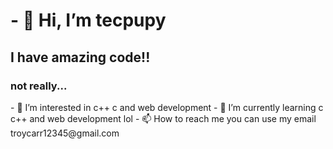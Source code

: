 
<H1>- 👋 Hi, I’m tecpupy</H1><h2>I have amazing code!!</h2><h3>not really... </H2>
<P>- 👀 I’m interested in c++ c and web development
- 🌱 I’m currently learning c c++ and web development lol
- 📫 How to reach me you can use my email troycarr12345@gmail.com</p>

<!---
dev-sdb/dev-sdb is a ✨ special ✨ repository because its `README.md` (this file) appears on your GitHub profile.
You can click the Preview link to take a look at your changes.
--->
